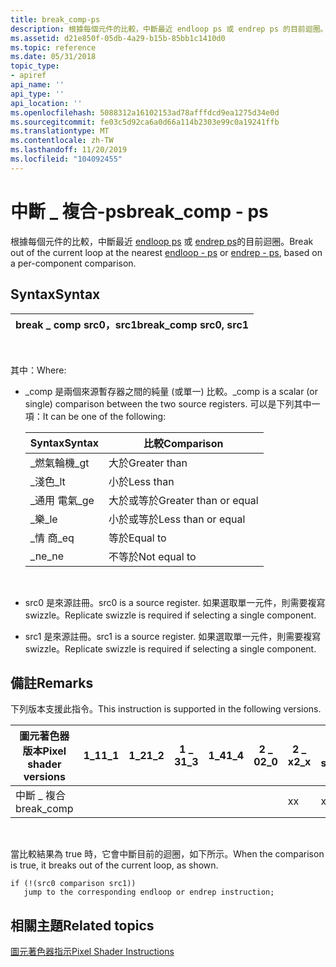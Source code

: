 ```yaml
---
title: break_comp-ps
description: 根據每個元件的比較，中斷最近 endloop ps 或 endrep ps 的目前迴圈。
ms.assetid: d21e850f-05db-4a29-b15b-85bb1c1410d0
ms.topic: reference
ms.date: 05/31/2018
topic_type:
- apiref
api_name: ''
api_type: ''
api_location: ''
ms.openlocfilehash: 5088312a16102153ad78afffdcd9ea1275d34e0d
ms.sourcegitcommit: fe03c5d92ca6a0d66a114b2303e99c0a19241ffb
ms.translationtype: MT
ms.contentlocale: zh-TW
ms.lasthandoff: 11/20/2019
ms.locfileid: "104092455"
---
```

# <a name="break_comp---ps"></a><span data-ttu-id="c3151-103">中斷 \_ 複合-ps</span><span class="sxs-lookup"><span data-stu-id="c3151-103">break\_comp - ps</span></span>

<span data-ttu-id="c3151-104">根據每個元件的比較，中斷最近 [endloop ps](endloop---ps.md) 或 [endrep ps](endrep---ps.md)的目前迴圈。</span><span class="sxs-lookup"><span data-stu-id="c3151-104">Break out of the current loop at the nearest [endloop - ps](endloop---ps.md) or [endrep - ps](endrep---ps.md), based on a per-component comparison.</span></span>

## <a name="syntax"></a><span data-ttu-id="c3151-105">Syntax</span><span class="sxs-lookup"><span data-stu-id="c3151-105">Syntax</span></span>



| <span data-ttu-id="c3151-106">break \_ comp src0，src1</span><span class="sxs-lookup"><span data-stu-id="c3151-106">break\_comp src0, src1</span></span> |
|------------------------|



 

<span data-ttu-id="c3151-107">其中：</span><span class="sxs-lookup"><span data-stu-id="c3151-107">Where:</span></span>

-   <span data-ttu-id="c3151-108">\_comp 是兩個來源暫存器之間的純量 (或單一) 比較。</span><span class="sxs-lookup"><span data-stu-id="c3151-108">\_comp is a scalar (or single) comparison between the two source registers.</span></span> <span data-ttu-id="c3151-109">可以是下列其中一項：</span><span class="sxs-lookup"><span data-stu-id="c3151-109">It can be one of the following:</span></span> 

    | <span data-ttu-id="c3151-110">Syntax</span><span class="sxs-lookup"><span data-stu-id="c3151-110">Syntax</span></span> | <span data-ttu-id="c3151-111">比較</span><span class="sxs-lookup"><span data-stu-id="c3151-111">Comparison</span></span>            |
    |--------|-----------------------|
    | <span data-ttu-id="c3151-112">\_燃氣輪機</span><span class="sxs-lookup"><span data-stu-id="c3151-112">\_gt</span></span>   | <span data-ttu-id="c3151-113">大於</span><span class="sxs-lookup"><span data-stu-id="c3151-113">Greater than</span></span>          |
    | <span data-ttu-id="c3151-114">\_淺色</span><span class="sxs-lookup"><span data-stu-id="c3151-114">\_lt</span></span>   | <span data-ttu-id="c3151-115">小於</span><span class="sxs-lookup"><span data-stu-id="c3151-115">Less than</span></span>             |
    | <span data-ttu-id="c3151-116">\_通用 電氣</span><span class="sxs-lookup"><span data-stu-id="c3151-116">\_ge</span></span>   | <span data-ttu-id="c3151-117">大於或等於</span><span class="sxs-lookup"><span data-stu-id="c3151-117">Greater than or equal</span></span> |
    | <span data-ttu-id="c3151-118">\_樂</span><span class="sxs-lookup"><span data-stu-id="c3151-118">\_le</span></span>   | <span data-ttu-id="c3151-119">小於或等於</span><span class="sxs-lookup"><span data-stu-id="c3151-119">Less than or equal</span></span>    |
    | <span data-ttu-id="c3151-120">\_情 商</span><span class="sxs-lookup"><span data-stu-id="c3151-120">\_eq</span></span>   | <span data-ttu-id="c3151-121">等於</span><span class="sxs-lookup"><span data-stu-id="c3151-121">Equal to</span></span>              |
    | <span data-ttu-id="c3151-122">\_ne</span><span class="sxs-lookup"><span data-stu-id="c3151-122">\_ne</span></span>   | <span data-ttu-id="c3151-123">不等於</span><span class="sxs-lookup"><span data-stu-id="c3151-123">Not equal to</span></span>          |

    

     

-   <span data-ttu-id="c3151-124">src0 是來源註冊。</span><span class="sxs-lookup"><span data-stu-id="c3151-124">src0 is a source register.</span></span> <span data-ttu-id="c3151-125">如果選取單一元件，則需要複寫 swizzle。</span><span class="sxs-lookup"><span data-stu-id="c3151-125">Replicate swizzle is required if selecting a single component.</span></span>
-   <span data-ttu-id="c3151-126">src1 是來源註冊。</span><span class="sxs-lookup"><span data-stu-id="c3151-126">src1 is a source register.</span></span> <span data-ttu-id="c3151-127">如果選取單一元件，則需要複寫 swizzle。</span><span class="sxs-lookup"><span data-stu-id="c3151-127">Replicate swizzle is required if selecting a single component.</span></span>

## <a name="remarks"></a><span data-ttu-id="c3151-128">備註</span><span class="sxs-lookup"><span data-stu-id="c3151-128">Remarks</span></span>

<span data-ttu-id="c3151-129">下列版本支援此指令。</span><span class="sxs-lookup"><span data-stu-id="c3151-129">This instruction is supported in the following versions.</span></span>



| <span data-ttu-id="c3151-130">圖元著色器版本</span><span class="sxs-lookup"><span data-stu-id="c3151-130">Pixel shader versions</span></span> | <span data-ttu-id="c3151-131">1\_1</span><span class="sxs-lookup"><span data-stu-id="c3151-131">1\_1</span></span> | <span data-ttu-id="c3151-132">1\_2</span><span class="sxs-lookup"><span data-stu-id="c3151-132">1\_2</span></span> | <span data-ttu-id="c3151-133">1 \_ 3</span><span class="sxs-lookup"><span data-stu-id="c3151-133">1\_3</span></span> | <span data-ttu-id="c3151-134">1\_4</span><span class="sxs-lookup"><span data-stu-id="c3151-134">1\_4</span></span> | <span data-ttu-id="c3151-135">2 \_ 0</span><span class="sxs-lookup"><span data-stu-id="c3151-135">2\_0</span></span> | <span data-ttu-id="c3151-136">2 \_ x</span><span class="sxs-lookup"><span data-stu-id="c3151-136">2\_x</span></span> | <span data-ttu-id="c3151-137">2個 \_ sw</span><span class="sxs-lookup"><span data-stu-id="c3151-137">2\_sw</span></span> | <span data-ttu-id="c3151-138">3 \_ 0</span><span class="sxs-lookup"><span data-stu-id="c3151-138">3\_0</span></span> | <span data-ttu-id="c3151-139">3個 \_ sw</span><span class="sxs-lookup"><span data-stu-id="c3151-139">3\_sw</span></span> |
|-----------------------|------|------|------|------|------|------|-------|------|-------|
| <span data-ttu-id="c3151-140">中斷 \_ 複合</span><span class="sxs-lookup"><span data-stu-id="c3151-140">break\_comp</span></span>           |      |      |      |      |      | <span data-ttu-id="c3151-141">x</span><span class="sxs-lookup"><span data-stu-id="c3151-141">x</span></span>    | <span data-ttu-id="c3151-142">x</span><span class="sxs-lookup"><span data-stu-id="c3151-142">x</span></span>     | <span data-ttu-id="c3151-143">x</span><span class="sxs-lookup"><span data-stu-id="c3151-143">x</span></span>    | <span data-ttu-id="c3151-144">x</span><span class="sxs-lookup"><span data-stu-id="c3151-144">x</span></span>     |



 

<span data-ttu-id="c3151-145">當比較結果為 true 時，它會中斷目前的迴圈，如下所示。</span><span class="sxs-lookup"><span data-stu-id="c3151-145">When the comparison is true, it breaks out of the current loop, as shown.</span></span>


```
if (!(src0 comparison src1))
   jump to the corresponding endloop or endrep instruction;
```



## <a name="related-topics"></a><span data-ttu-id="c3151-146">相關主題</span><span class="sxs-lookup"><span data-stu-id="c3151-146">Related topics</span></span>

<dl> <dt>

[<span data-ttu-id="c3151-147">圖元著色器指示</span><span class="sxs-lookup"><span data-stu-id="c3151-147">Pixel Shader Instructions</span></span>](dx9-graphics-reference-asm-ps-instructions.md)
</dt> </dl>

 

 




